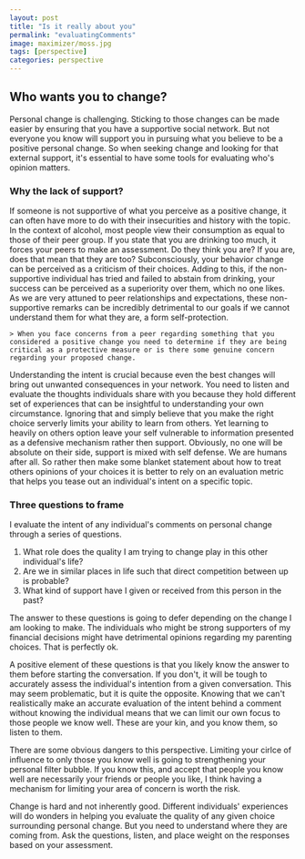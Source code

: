 ```yaml
---
layout: post
title: "Is it really about you"
permalink: "evaluatingComments"
image: maximizer/moss.jpg
tags: [perspective]
categories: perspective
---
```


## Who wants you to change?

Personal change is challenging. Sticking to those changes can be made easier by ensuring that you have a supportive social network. But not everyone you know will support you in pursuing what you believe to be a positive personal change. So when seeking change and looking for that external support, it's essential to have some tools for evaluating who's opinion matters.

### Why the lack of support?

If someone is not supportive of what you perceive as a positive change, it can often have more to do with their insecurities and history with the topic. In the context of alcohol, most people view their consumption as equal to those of their peer group. If you state that you are drinking too much, it forces your peers to make an assessment. Do they think you are? If you are, does that mean that they are too? Subconsciously, your behavior change can be perceived as a criticism of their choices. Adding to this, if the non-supportive individual has tried and failed to abstain from drinking, your success can be perceived as a superiority over them, which no one likes. As we are very attuned to peer relationships and expectations, these non-supportive remarks can be incredibly detrimental to our goals if we cannot understand them for what they are, a form self-protection.

	> When you face concerns from a peer regarding something that you considered a positive change you need to determine if they are being critical as a protective measure or is there some genuine concern regarding your proposed change.

Understanding the intent is crucial because even the best changes will bring out unwanted consequences in your network. You need to listen and evaluate the thoughts individuals share with you because they hold different set of experiences that can be insightful to understanding your own circumstance. Ignoring that and simply believe that you make the right choice serverly limits your ability to learn from others. Yet learning to heavily on others option leave your self vulnerable to information presented as a defensive mechanism rather then support. Obviously, no one will be absolute on their side, support is mixed with self defense. We are humans after all. So rather then make some blanket statement about how to treat others opinions of your choices it is better to rely on an evaluation metric that helps you tease out an individual's intent on a specific topic.

### Three questions to frame

I evaluate the intent of any individual's comments on personal change through a series of questions.

1. What role does the quality I am trying to change play in this other individual's life?
2. Are we in similar places in life such that direct competition between up is probable?
3. What kind of support have I given or received from this person in the past?

The answer to these questions is going to defer depending on the change I am looking to make. The individuals who might be strong supporters of my financial decisions might have detrimental opinions regarding my parenting choices. That is perfectly ok.

A positive element of these questions is that you likely know the answer to them before starting the conversation. If you don't, it will be tough to accurately assess the individual's intention from a given conversation. This may seem problematic, but it is quite the opposite. Knowing that we can't realistically make an accurate evaluation of the intent behind a comment without knowing the individual means that we can limit our own focus to those people we know well. These are your kin, and you know them, so listen to them.

There are some obvious dangers to this perspective. Limiting your cirlce of influence to only those you know well is going to strengthening your personal filter bubble. If you know this, and accept that people you know well are necessarily your friends or people you like, I think having a mechanism for limiting your area of concern is worth the risk.

Change is hard and not inherently good. Different individuals' experiences will do wonders in helping you evaluate the quality of any given choice surrounding personal change. But you need to understand where they are coming from. Ask the questions, listen, and place weight on the responses based on your assessment.
